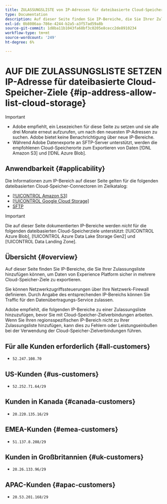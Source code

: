 ```yaml
---
title: ZULASSUNGSLISTE von IP-Adressen für dateibasierte Cloud-Speicher-Ziele
type: Documentation
description: Auf dieser Seite finden Sie IP-Bereiche, die Sie Ihrer Zulassungsliste hinzufügen können, um Daten von Experience Platform sicher in Cloud-Speicher-Ziele zu exportieren.
exl-id: 0b8086aa-786e-4244-b2a5-a3f57ad59a8b
source-git-commit: 1d8ba11b1043fa68bf3c0205e8cecc2de8910234
workflow-type: tm+mt
source-wordcount: '249'
ht-degree: 6%

---
```


# AUF DIE ZULASSUNGSLISTE SETZEN IP-Adresse für dateibasierte Cloud-Speicher-Ziele {#ip-address-allow-list-cloud-storage}

>[!IMPORTANT]
>
> * Adobe empfiehlt, ein Lesezeichen für diese Seite zu setzen und sie alle drei Monate erneut aufzurufen, um nach den neuesten IP-Adressen zu suchen. Adobe bietet keine Benachrichtigung über neue IP-Bereiche.
> * Während Adobe Datenexporte an SFTP-Server unterstützt, werden die empfohlenen Cloud-Speicherorte zum Exportieren von Daten [!DNL Amazon S3] und [!DNL Azure Blob].

## Anwendbarkeit {#applicability}

Die Informationen zum IP-Bereich auf dieser Seite gelten für die folgenden dateibasierten Cloud-Speicher-Connectoren im Zielkatalog:

* [[!UICONTROL Amazon S3]](./amazon-s3.md)
* [[!UICONTROL Google Cloud Storage]](google-cloud-storage.md)
* [SFTP](./sftp.md)

>[!IMPORTANT]
>
>Die auf dieser Seite dokumentierten IP-Bereiche werden *nicht* für die folgenden dateibasierten Cloud-Speicherziele unterstützt: [!UICONTROL Azure Blob], [!UICONTROL Azure Data Lake Storage Gen2] und [!UICONTROL Data Landing Zone].

## Übersicht {#overview}

Auf dieser Seite finden Sie IP-Bereiche, die Sie Ihrer Zulassungsliste hinzufügen können, um Daten von Experience Platform sicher in mehrere Cloud-Speicher-Ziele zu exportieren.

Sie können Netzwerkzugriffssteuerungen über Ihre Netzwerk-Firewall definieren. Durch Angabe des entsprechenden IP-Bereichs können Sie Traffic für den Datenübertragungs-Service zulassen.

Adobe empfiehlt, die folgenden IP-Bereiche zu einer Zulassungsliste hinzuzufügen, bevor Sie mit Cloud-Speicher-Zielverbindungen arbeiten. Wenn Sie Ihren regionsspezifischen IP-Bereich nicht zu Ihrer Zulassungsliste hinzufügen, kann dies zu Fehlern oder Leistungseinbußen bei der Verwendung der Cloud-Speicher-Zielverbindungen führen.

## Für alle Kunden erforderlich {#all-customers}

* `52.247.108.70`

## US-Kunden {#us-customers}

* `52.252.71.64/29`

## Kunden in Kanada {#canada-customers}

* `20.220.135.16/29`

## EMEA-Kunden {#emea-customers}

* `51.137.8.208/29`

## Kunden in Großbritannien {#uk-customers}

* `20.26.133.96/29`

## APAC-Kunden {#apac-customers}

* `20.53.201.168/29`

